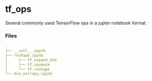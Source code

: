 # tf_ops
Several commonly used TensorFlow ops in a jupter notebook format.

### Files

```yaml
.
├── __call__.ipynb
├── reshape.ipynb
│     ├── tf.expand_dim
│     ├── tf.squeeze
│     └── tf.reshape
└── bin_entropy.ipynb
```
